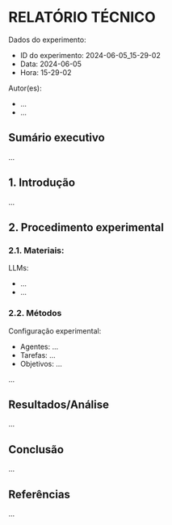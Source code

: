 # RELATÓRIO TÉCNICO

Dados do experimento:
- ID do experimento: 2024-06-05_15-29-02
- Data: 2024-06-05
- Hora: 15-29-02

Autor(es):
- ...
- ...


## Sumário executivo

...


## 1. Introdução

...


## 2. Procedimento experimental

### 2.1. Materiais:

LLMs:
- ...
- ...


### 2.2. Métodos

Configuração experimental:

- Agentes: ...
- Tarefas: ...
- Objetivos: ...

...


## Resultados/Análise

...


## Conclusão

...


## Referências

...